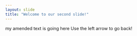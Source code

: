 ```yaml
---
layout: slide
title: "Welcome to our second slide!"
---
```

my amended text is going here
Use the left arrow to go back!

